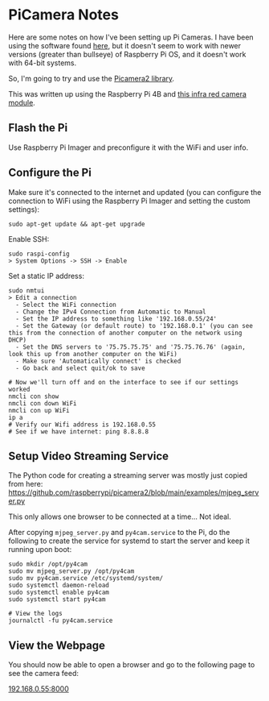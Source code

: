 # PiCamera Notes

Here are some notes on how I've been setting up Pi Cameras.
I have been using the software found [here](https://github.com/silvanmelchior/RPi_Cam_Web_Interface), but it doesn't seem to work with newer versions (greater than bullseye) of Raspberry Pi OS, and it doesn't work with 64-bit systems.

So, I'm going to try and use the [Picamera2 library](https://datasheets.raspberrypi.com/camera/picamera2-manual.pdf).

This was written up using the Raspberry Pi 4B and [this infra red camera module](https://www.amazon.com/Raspberry-Camera-Module-Infrared-Adjustable/dp/B08QFN1XDH/ref=sr_1_6?crid=3OA8QC2FPP1AF&dib=eyJ2IjoiMSJ9.NcoOAB0FWy2Ai7POkmeEaKgKeAcYot5sH0YTIbpySZmOfIcM1IkdpejR2khnasM3tFMojTai2lBIcFwUC24lLn_qKsDjNgM6w2BBFLk2N4jkTByHjaGFFD-suWv50QcZFfeGNBglXDhaHID4S7miFYCu3r29zFVo5Pj2s-JheSFljcY6hj7EuIQSjJdbFUSDY95a1JaLDbjc4EKqrc069gCJzSTHlBca5OVw1OFRghU.Dm1-lm5poVh8ai7KvqT-BwAzpU4nWj-67EE8nmEPOlA&dib_tag=se&keywords=infrared+raspberry+pi+camera&qid=1726959295&sprefix=infrared+raspberry+pi+camer%2Caps%2C154&sr=8-6).

## Flash the Pi

Use Raspberry Pi Imager and preconfigure it with the WiFi and user info.

## Configure the Pi

Make sure it's connected to the internet and updated (you can configure the connection to WiFi using the Raspberry Pi Imager and setting the custom settings):

```
sudo apt-get update && apt-get upgrade
```

Enable SSH:

```
sudo raspi-config
> System Options -> SSH -> Enable
```

Set a static IP address:

```
sudo nmtui
> Edit a connection
  - Select the WiFi connection
  - Change the IPv4 Connection from Automatic to Manual
  - Set the IP address to something like '192.168.0.55/24'
  - Set the Gateway (or default route) to '192.168.0.1' (you can see this from the connection of another computer on the network using DHCP)
  - Set the DNS servers to '75.75.75.75' and '75.75.76.76' (again, look this up from another computer on the WiFi)
  - Make sure 'Automatically connect' is checked
  - Go back and select quit/ok to save

# Now we'll turn off and on the interface to see if our settings worked
nmcli con show
nmcli con down WiFi
nmcli con up WiFi
ip a
# Verify our Wifi address is 192.168.0.55
# See if we have internet: ping 8.8.8.8
```

## Setup Video Streaming Service

The Python code for creating a streaming server was mostly just copied from here: https://github.com/raspberrypi/picamera2/blob/main/examples/mjpeg_server.py

This only allows one browser to be connected at a time... Not ideal.

After copying `mjpeg_server.py` and `py4cam.service` to the Pi, do the following to create the service for systemd to start the server and keep it running upon boot:

```
sudo mkdir /opt/py4cam
sudo mv mjpeg_server.py /opt/py4cam
sudo mv py4cam.service /etc/systemd/system/
sudo systemctl daemon-reload
sudo systemctl enable py4cam
sudo systemctl start py4cam

# View the logs
journalctl -fu py4cam.service
```

## View the Webpage

You should now be able to open a browser and go to the following page to see the camera feed:

[192.168.0.55:8000](192.168.0.55:8000)
